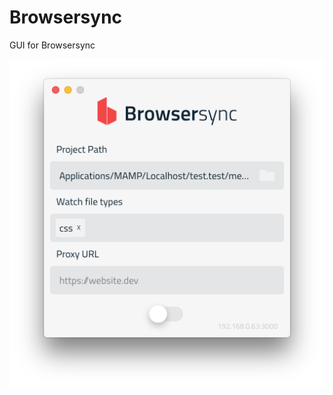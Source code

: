 # Browsersync

GUI for Browsersync

![Screenshot](https://raw.githubusercontent.com/bsehovac/Browsersync/master/screenshot.png)

